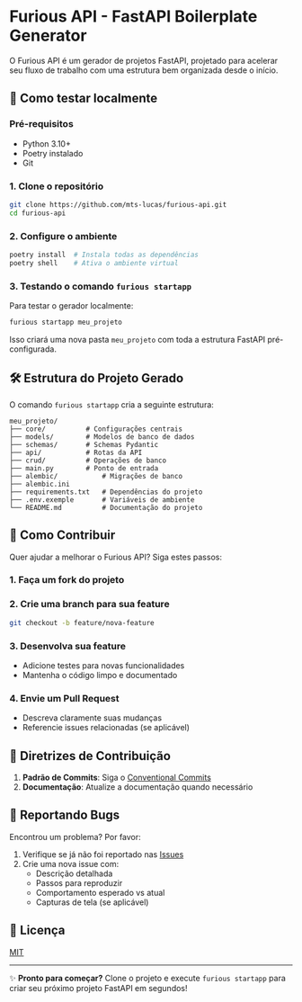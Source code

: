 # Furious API - FastAPI Boilerplate Generator

O Furious API é um gerador de projetos FastAPI, projetado para acelerar seu fluxo de trabalho com uma estrutura bem organizada desde o início.

## 🚀 Como testar localmente

### Pré-requisitos
- Python 3.10+
- Poetry instalado
- Git

### 1. Clone o repositório
```bash
git clone https://github.com/mts-lucas/furious-api.git
cd furious-api
```

### 2. Configure o ambiente
```bash
poetry install  # Instala todas as dependências
poetry shell    # Ativa o ambiente virtual
```

### 3. Testando o comando `furious startapp`

Para testar o gerador localmente:

```bash
furious startapp meu_projeto
```

Isso criará uma nova pasta `meu_projeto` com toda a estrutura FastAPI pré-configurada.

## 🛠 Estrutura do Projeto Gerado

O comando `furious startapp` cria a seguinte estrutura:

```
meu_projeto/
├── core/          # Configurações centrais
├── models/        # Modelos de banco de dados
├── schemas/       # Schemas Pydantic
├── api/           # Rotas da API
├── crud/          # Operações de banco
├── main.py        # Ponto de entrada
├── alembic/           # Migrações de banco
├── alembic.ini
├── requirements.txt   # Dependências do projeto
├── .env.exemple       # Variáveis de ambiente
└── README.md          # Documentação do projeto
```

## 🤝 Como Contribuir

Quer ajudar a melhorar o Furious API? Siga estes passos:

### 1. Faça um fork do projeto

### 2. Crie uma branch para sua feature
```bash
git checkout -b feature/nova-feature
```

### 3. Desenvolva sua feature
- Adicione testes para novas funcionalidades
- Mantenha o código limpo e documentado


### 4. Envie um Pull Request
- Descreva claramente suas mudanças
- Referencie issues relacionadas (se aplicável)

## 📌 Diretrizes de Contribuição

1. **Padrão de Commits**: Siga o [Conventional Commits](https://www.conventionalcommits.org/)
2. **Documentação**: Atualize a documentação quando necessário

## 🐛 Reportando Bugs

Encontrou um problema? Por favor:
1. Verifique se já não foi reportado nas [Issues](https://github.com/mts-lucas/furious-api/issues)
2. Crie uma nova issue com:
   - Descrição detalhada
   - Passos para reproduzir
   - Comportamento esperado vs atual
   - Capturas de tela (se aplicável)

## 📄 Licença

[MIT](LICENSE)

---

✨ **Pronto para começar?** Clone o projeto e execute `furious startapp` para criar seu próximo projeto FastAPI em segundos!
